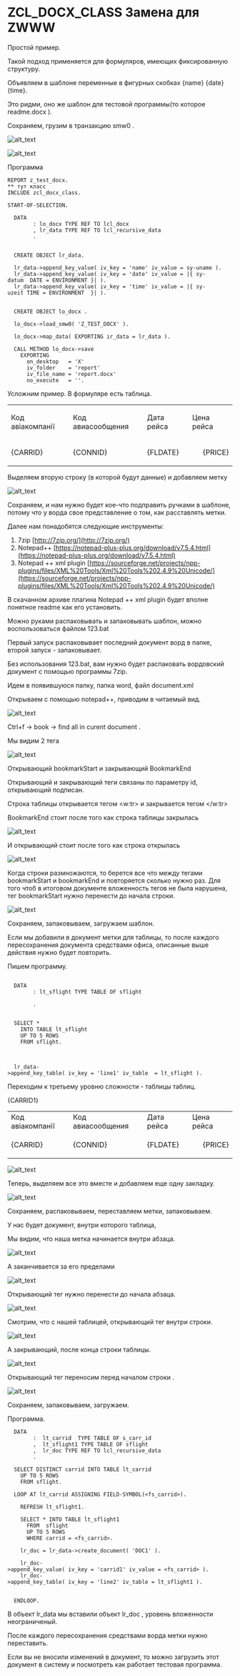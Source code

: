 # ZCL_DOCX_CLASS Замена для ZWWW

Простой пример. 

Такой подход применяется для формуляров, имеющих фиксированную структуру.

Объявляем в шаблоне переменные в фигурных скобках {name} {date} {time}.

Это ридми, оно же шаблон для тестовой программы(то которое readme.docx ).   

Сохраняем, грузим в транзакцию smw0 . 




![alt_text](images/readme0.png "image_tooltip")


![alt_text](images/readme1.png "image_tooltip")


Программа 


```
REPORT z_test_docx.
** тут класс
INCLUDE zcl_docx_class.

START-OF-SELECTION.

  DATA
        : lo_docx TYPE REF TO lcl_docx
        , lr_data TYPE REF TO lcl_recursive_data
        .


  CREATE OBJECT lr_data.

  lr_data->append_key_value( iv_key = 'name' iv_value = sy-uname ).
  lr_data->append_key_value( iv_key = 'date' iv_value = |{ sy-datum  DATE = ENVIRONMENT }| ).
  lr_data->append_key_value( iv_key = 'time' iv_value = |{ sy-uzeit TIME = ENVIRONMENT  }| ).


  CREATE OBJECT lo_docx .

  lo_docx->load_smw0( 'Z_TEST_DOCX' ).

  lo_docx->map_data( EXPORTING ir_data = lr_data ).

  CALL METHOD lo_docx->save
    EXPORTING
      on_desktop   = 'X'
      iv_folder    = 'report'
      iv_file_name = 'report.docx'
      no_execute   = ''.
```

Усложним пример.
В формуляре есть таблица.


<table>
  <tr>
   <td>

Код авіакомпанії
   </td>
   <td>Код авиасообщения
   </td>
   <td>Дата рейса
   </td>
   <td>Цена рейса
   </td>
  </tr>
  <tr>
   <td>{CARRID}
   </td>
   <td>{CONNID}
   </td>
   <td>{FLDATE}
   </td>
   <td><p style="text-align: right">
{PRICE}</p>

   </td>
  </tr>
</table>


Выделяем вторую строку (в которой будут данные) и добавляем метку 



![alt_text](images/readme2.png "image_tooltip")


Сохраняем, и нам нужно будет кое-что подправить ручками в шаблоне, потому что у ворда свое представление о том, как расставлять метки.

Далее нам понадобятся следующие инструменты:



1. 7zip [http://7zip.org/](http://7zip.org/)
2. Notepad++ [https://notepad-plus-plus.org/download/v7.5.4.html](https://notepad-plus-plus.org/download/v7.5.4.html)
3. Notepad ++ xml plugin [https://sourceforge.net/projects/npp-plugins/files/XML%20Tools/Xml%20Tools%202.4.9%20Unicode/](https://sourceforge.net/projects/npp-plugins/files/XML%20Tools/Xml%20Tools%202.4.9%20Unicode/)

В скачанном архиве плагина Notepad ++ xml plugin  будет вполне понятное readme как его установить.

Можно руками распаковывать и запаковывать шаблон, можно воспользоваться файлом 123.bat

Первый запуск распаковывает последний документ ворд в папке, второй запуск - запаковывает.

Без использования 123.bat, вам нужно будет распаковать вордовский документ с помощью программы 7zip. 

Идем в появившуюся папку, папка word, файл document.xml 

Открываем с помощью notepad++, приводим в читаемый вид.




![alt_text](images/readme3.png "image_tooltip")


Ctrl+f -> book -> find all in curent document .

Мы  видим 2 тега


![alt_text](images/readme4.png "image_tooltip")


Открывающий bookmarkStart и закрывающий BookmarkEnd 

Открывающий и закрывающий теги связаны по параметру id, открывающий подписан.

Строка таблицы открывается тегом <w:tr> и закрывается тегом </w:tr>

BookmarkEnd стоит после того как строка таблицы закрылась 



![alt_text](images/readme5.png "image_tooltip")


И открывающий стоит после того как строка открылась 

![alt_text](images/readme6.png "image_tooltip")


Когда строки размножаются, то берется все что между тегами bookmarkStart и bookmarkEnd и повторяется сколько нужно раз. Для того  чтоб в итоговом документе вложенность тегов не была нарушена, тег bookmarkStart  нужно перенести до начала строки.


![alt_text](images/readme7.png "image_tooltip")


Сохраняем, запаковываем, загружаем шаблон. 

Если мы добавили в документ метки для таблицы, то после каждого пересохранения документа средствами офиса, описанные выше действия нужно будет повторить.

Пишем программу.

```

  DATA
        : lt_sflight TYPE TABLE OF sflight

        .


  SELECT *
    INTO TABLE lt_sflight
    UP TO 5 ROWS
    FROM sflight.



  lr_data->append_key_table( iv_key = 'line1' iv_table  = lt_sflight ).
```


Переходим к третьему уровню сложности - таблицы таблиц.

{CARRID1}


<table>
  <tr>
   <td>Код авіакомпанії
   </td>
   <td>Код авиасообщения
   </td>
   <td>Дата рейса
   </td>
   <td>Цена рейса
   </td>
  </tr>
  <tr>
   <td>{CARRID}
   </td>
   <td>{CONNID}
   </td>
   <td>{FLDATE}
   </td>
   <td><p style="text-align: right">
{PRICE}</p>

   </td>
  </tr>
</table>



![alt_text](images/readme8.png "image_tooltip")


Теперь, выделяем все это вместе и добавляем еще одну закладку.


![alt_text](images/readme9.png "image_tooltip")


Сохраняем, распаковываем, переставляем метки, запаковываем.

У нас будет документ, внутри которого таблица,

Мы видим, что наша метка начинается внутри абзаца.



![alt_text](images/readme10.png "image_tooltip")


А заканчивается за его пределами 



![alt_text](images/readme11.png "image_tooltip")


Открывающий тег нужно перенести до начала абзаца.



![alt_text](images/readme12.png "image_tooltip")


Смотрим, что с нашей таблицей, открывающий тег внутри строки. 


![alt_text](images/readme13.png "image_tooltip")


А закрывающий, после конца строки таблицы.


![alt_text](images/readme14.png "image_tooltip")


Открывающий тег переносим  перед началом строки .

![alt_text](images/readme15.png "image_tooltip")


Сохраняем, запаковываем, загружаем. 

Программа.


```
  DATA
        :  lt_carrid  TYPE TABLE OF s_carr_id
        ,  lt_sflight1 TYPE TABLE OF sflight
        ,  lr_doc TYPE REF TO lcl_recursive_data
        .

  SELECT DISTINCT carrid INTO TABLE lt_carrid
    UP TO 5 ROWS
    FROM sflight.

  LOOP AT lt_carrid ASSIGNING FIELD-SYMBOL(<fs_carrid>).

    REFRESH lt_sflight1.

    SELECT * INTO TABLE lt_sflight1
      FROM  sflight
      UP TO 5 ROWS
      WHERE carrid = <fs_carrid>.

    lr_doc = lr_data->create_document( 'DOC1' ).

    lr_doc->append_key_value( iv_key = 'carrid1' iv_value = <fs_carrid> ).
    lr_doc->append_key_table( iv_key = 'line2' iv_table = lt_sflight1 ).


  ENDLOOP.
```


В объект lr_data мы вставили объект lr_doc ,  уровень вложенности неограниченый. 

После каждого пересохранения средствами ворда метки нужно переставить.

Если вы не вносили изменений в документ, то можно загрузить этот документ в систему и посмотреть как работает тестовая программа.


